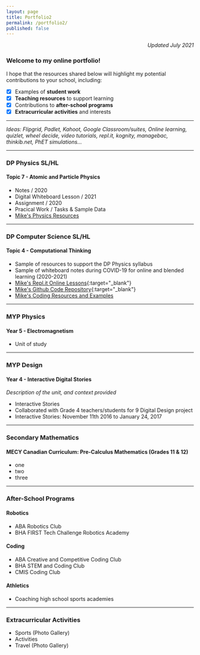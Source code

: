 ```yaml
---
layout: page
title: Portfolio2
permalink: /portfolio2/
published: false
---
```

<p align='right'><i>Updated July 2021</i></p>

### Welcome to my online portfolio!
I hope that the resources shared below will highlight my potential contributions to your school, including:
- [x] Examples of **student work**  
- [x] **Teaching resources** to support learning
- [x] Contributions to **after-school programs**
- [x] **Extracurricular activities** and interests

---

*Ideas: Flipgrid, Padlet, Kahoot, Google Classroom/suites, Online learning, quizlet, wheel decide, video tutorials, repl.it, kognity, managebac, thinkib.net, PhET simulations...*

---

### DP Physics SL/HL
#### Topic 7 - Atomic and Particle Physics
- Notes / 2020
- Digital Whiteboard Lesson / 2021
- Assignment / 2020
- Pracical Work / Tasks & Sample Data
- [Mike's Physics Resources](https://mvpoirier.github.io/coding/)

---

### DP Computer Science SL/HL
#### Topic 4 - Computational Thinking
- Sample of resources to support the DP Physics syllabus
- Sample of whiteboard notes during COVID-19 for online and blended learning (2020-2021)
- [Mike's Repl.it Online Lessons](https://repl.it/@mpoirier){:target="_blank"}
- [Mike's Github Code Repository](https://github.com/mvpoirier){:target="_blank"}
- [Mike's Coding Resources and Examples](https://mvpoirier.github.io/coding/)

---

### MYP Physics
#### Year 5 - Electromagnetism
- Unit of study

---

### MYP Design
#### Year 4 - Interactive Digital Stories
*Description of the unit, and context provided*
- Interactive Stories
- Collaborated with Grade 4 teachers/students for 9 Digital Design project
- Interactive Stories: November 11th 2016 to January 24, 2017

---

### Secondary Mathematics
#### MECY Canadian Curriculum: Pre-Calculus Mathematics (Grades 11 & 12)
- one
- two
- three

---

### After-School Programs

#### Robotics
- ABA Robotics Club
- BHA FIRST Tech Challenge Robotics Academy  

#### Coding
- ABA Creative and Competitive Coding Club
- BHA STEM and Coding Club
- CMIS Coding Club  
  
#### Athletics
- Coaching high school sports academies

---

### Extracurricular Activities
- Sports (Photo Gallery)
- Activities
- Travel (Photo Gallery)